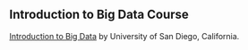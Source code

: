 ## Introduction to Big Data Course


<a href="https://www.coursera.org/learn/big-data-introduction" target="_blank">Introduction to Big Data</a> by University of San Diego, California.
